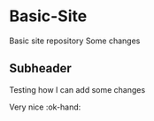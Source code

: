 # Basic-Site
Basic site repository 
Some changes

## Subheader 

Testing how I can add some changes 

Very nice :ok-hand: